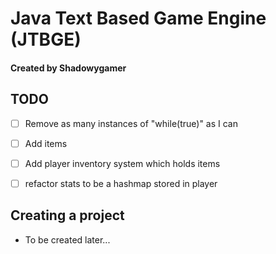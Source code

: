 # Java Text Based Game Engine (JTBGE)
#### Created by Shadowygamer

## TODO
- [ ] Remove as many instances of "while(true)" as I can
- [ ] Add items
- [ ] Add player inventory system which holds items
- [ ] refactor stats to be a hashmap stored in player


## Creating a project
- To be created later...
